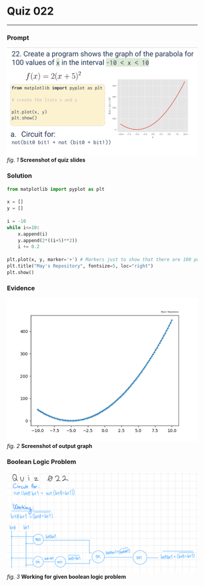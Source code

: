 # Quiz 022
<hr>

### Prompt
![](images/quiz_022_slide.png)
*fig. 1* **Screenshot of quiz slides**

### Solution
```.py
from matplotlib import pyplot as plt

x = []
y = []

i = -10
while i<=10:
    x.append(i)
    y.append(2*((i+5)**2))
    i += 0.2

plt.plot(x, y, marker='+') # Markers just to show that there are 100 points in the graph
plt.title("May's Repository", fontsize=5, loc="right")
plt.show()
```

### Evidence
![](images/quiz_022_evidence.png)
*fig. 2* **Screenshot of output graph**

### Boolean Logic Problem
![](images/quiz_022_bool.jpeg)
*fig. 3* **Working for given boolean logic problem**